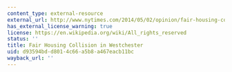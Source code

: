 ```yaml
---
content_type: external-resource
external_url: http://www.nytimes.com/2014/05/02/opinion/fair-housing-collision-in-westchester.html?mtrref=www.google.co.in&gwh=5367F5C120C05A7332C336712CB03B74&gwt=pay&assetType=opinion
has_external_license_warning: true
license: https://en.wikipedia.org/wiki/All_rights_reserved
status: ''
title: Fair Housing Collision in Westchester
uid: d93594bd-d801-4c66-a5b8-a467eacb11bc
wayback_url: ''
---
```

